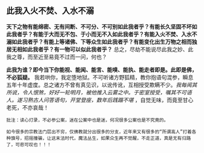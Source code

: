 ## 此我入火不焚、入水不溺

__天下之物有能绵密、无有间断、不可分、不可别如此我者乎？有能长久坚固不坏如此我者乎？有能于大而无不包、于小而无不入如此我者乎？有能入火不焚、入水不溺如此我者乎？有能上等诸佛、下等众生如此我者乎？有能变化出生万物之相而独居无相如此我者乎？有一物可以似此我者乎？__ 总之，尽劫不能说尽此我之妙、此我之尊，而至近至易竟不过而一问，何也？

__此我为谁？即今当下你能视、能闻、能言、能嗅、能执、能走者即是。此即是佛，不必狐疑。__ 我若哄你，我定堕地狱。不可听诸方野狐精，教你抱语句混参，瞬息五年十年虚度。总之诸方不曾有真见识，以讹传讹，互相授受欺瞒不少。*我每闻其所说，令人恨煞，好好一轮明月，被他推入云雾之中。于密室授受，嘱其不可语人。遂习熟古人问答语句，开堂登座，数年后践蹋不堪* ，自觉无味，而竟至甘心老死，不亦哀哉！

```xu
批注：读心灯录，不必参公案，迷在公案中也是迷，何况很多公案也是不究竟的。
```

```yang
如今很多的宗教法门层出不穷，仅佛教就分出很多的分支，近年来又有很多的“所谓高人”打着各种旗号，招摇撞骗，让这末法时代，魔法丛生，如果众生再不觉醒，不走正道，真是无有归路了，可悲可叹也！！！
```
